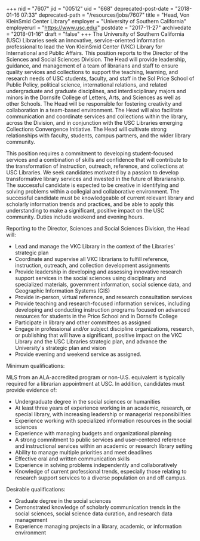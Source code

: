 +++
nid = "7607"
jid = "00512"
uid = "668"
deprecated-post-date = "2018-01-16 07:33"
deprecated-path = "/resources/jobs/7607"
title = "Head, Von KleinSmid Center Library"
employer = "University of Southern California"
employerurl = "https://www.usc.edu/"
postdate = "2017-11-27"
archivedate = "2018-01-16"
draft = "false"
+++
The University of Southern California (USC) Libraries seek an
innovative, service-oriented information professional to lead the Von
KleinSmid Center (VKC) Library for International and Public Affairs.
This position reports to the Director of the Sciences and Social
Sciences Division. The Head will provide leadership, guidance, and
management of a team of librarians and staff to ensure quality services
and collections to support the teaching, learning, and research needs of
USC students, faculty, and staff in the Sol Price School of Public
Policy, political science, international relations, and related
undergraduate and graduate disciplines, and interdisciplinary majors and
minors in the Dornsife College of Letters, Arts, and Sciences as well as
other Schools. The Head will be responsible for fostering creativity and
collaboration in a team-based environment. The Head will also facilitate
communication and coordinate services and collections within the
library, across the Division, and in conjunction with the USC Libraries
emerging Collections Convergence Initiative. The Head will cultivate
strong relationships with faculty, students, campus partners, and the
wider library community.

This position requires a commitment to developing student-focused
services and a combination of skills and confidence that will contribute
to the transformation of instruction, outreach, reference, and
collections at USC Libraries. We seek candidates motivated by a passion
to develop transformative library services and invested in the future of
librarianship. The successful candidate is expected to be creative in
identifying and solving problems within a collegial and collaborative
environment. The successful candidate must be knowledgeable of current
relevant library and scholarly information trends and practices, and be
able to apply this understanding to make a significant, positive impact
on the USC community. Duties include weekend and evening hours.

Reporting to the Director, Sciences and Social Sciences Division, the
Head will:

-   Lead and manage the VKC Library in the context of the Libraries'
    strategic plan
-   Coordinate and supervise all VKC librarians to fulfill reference,
    instruction, outreach, and collection development assignments
-   Provide leadership in developing and assessing innovative research
    support services in the social sciences using disciplinary and
    specialized materials, government information, social science data,
    and Geographic Information Systems (GIS)
-   Provide in-person, virtual reference, and research consultation
    services
-   Provide teaching and research-focused information services,
    including developing and conducting instruction programs focused on
    advanced resources for students in the Price School and in Dornsife
    College
-   Participate in library and other committees as assigned
-   Engage in professional and/or subject discipline organizations,
    research, or publishing that will have a significant, positive
    impact on the VKC Library and the USC Libraries strategic plan, and
    advance the University's strategic plan and vision
-   Provide evening and weekend service as assigned.
  
Minimum qualifications:

MLS from an ALA-accredited program or non-U.S. equivalent is typically
required for a librarian appointment at USC. In addition, candidates
must provide evidence of:

-   Undergraduate degree in the social sciences or humanities
-   At least three years of experience working in an academic, research,
    or special library, with increasing leadership or managerial
    responsibilities
-   Experience working with specialized information resources in the
    social sciences
-   Experience with managing budgets and organizational planning
-   A strong commitment to public services and user-centered reference
    and instructional services within an academic or research library
    setting
-   Ability to manage multiple priorities and meet deadlines
-   Effective oral and written communication skills
-   Experience in solving problems independently and collaboratively
-   Knowledge of current professional trends, especially those relating
    to research support services to a diverse population on and off
    campus.

Desirable qualifications:

-   Graduate degree in the social sciences
-   Demonstrated knowledge of scholarly communication trends in the
    social sciences, social science data curation, and research data
    management
-   Experience managing projects in a library, academic, or information
    environment
